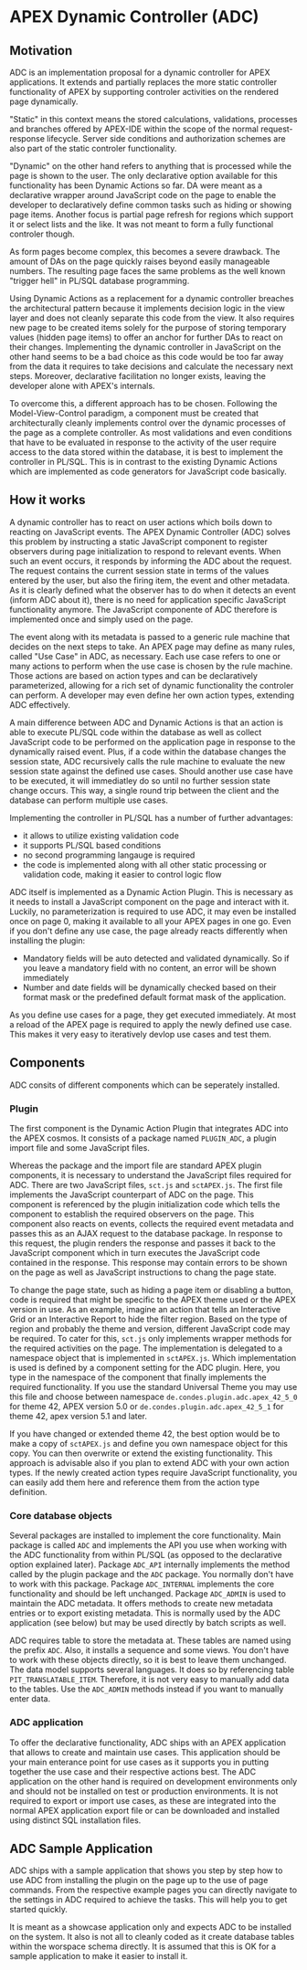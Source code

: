 # APEX Dynamic Controller (ADC)

## Motivation

ADC is an implementation proposal for a dynamic controller for APEX applications. It extends and partially replaces the more static controller functionality of APEX by supporting controler activities on the rendered page dynamically.

"Static" in this context means the stored calculations, validations, processes and branches offered by APEX-IDE within the scope of the normal request-response lifecycle. Server side conditions and authorization schemes are also part of the static controler functionality.

"Dynamic" on the other hand refers to anything that is processed while the page is shown to the user. The only declarative option available for this functionality has been Dynamic Actions so far. DA were meant as a declarative wrapper around JavaScript code on the page to enable the developer to declaratively define common tasks such as hiding or showing page items. Another focus is partial page refresh for regions which support it or select lists and the like. It was not meant to form a fully functional controler though.

As form pages become complex, this becomes a severe drawback. The amount of DAs on the page quickly raises beyond easily manageable numbers. The resulting page faces the same problems as the well known "trigger hell" in PL/SQL database programming.

Using Dynamic Actions as a replacement for a dynamic controller breaches the architectural pattern because it implements decision logic in the view layer and does not cleanly separate this code from the view. It also requires new page to be created items solely for the purpose of storing temporary values (hidden page items) to offer an anchor for further DAs to react on their changes. Implementing the dynamic controller in JavaScript on the other hand seems to be a bad choice as this code would be too far away from the data it requires to take decisions and calculate the necessary next steps. Moreover, declarative facilitation no longer exists, leaving the developer alone with APEX's internals.

To overcome this, a different approach has to be chosen. Following the Model-View-Control paradigm, a component must be created that architecturally cleanly implements control over the dynamic processes of the page as a complete controller. As most validations and even conditions that have to be evaluated in response to the activity of the user require access to the data stored within the database, it is best to implement the controller in PL/SQL. This is in contrast to the existing Dynamic Actions which are implemented as code generators for JavaScript code basically.

## How it works

A dynamic controller has to react on user actions which boils down to reacting on JavaScript events. The APEX Dynamic Controller (ADC) solves this problem by instructing a static JavaScript component to register observers during page initialization to respond to relevant events. When such an event occurs, it responds by informing the ADC about the request. The request contains the current session state in terms of the values entered by the user, but also the firing item, the event and other metadata. As it is clearly defined what the observer has to do when it detects an event (inform ADC about it), there is no need for application specific JavaScript functionality anymore. The JavaScript componente of ADC therefore is implemented once and simply used on the page.

The event along with its metadata is passed to a generic rule machine that decides on the next steps to take. An APEX page may define as many rules, called "Use Case" in ADC, as necessary. Each use case refers to one or many actions to perform when the use case is chosen by the rule machine. Those actions are based on action types and can be declaratively parameterized, allowing for a rich set of dynamic functionality the controler can perform. A developer may even define her own action types, extending ADC effectively.

A main difference between ADC and Dynamic Actions is that an action is able to execute PL/SQL code within the database as well as collect JavaScript code to be performed on the application page in response to the dynamically raised event. Plus, if a code within the database changes the session state, ADC recursively calls the rule machine to evaluate the new session state against the defined use cases. Should another use case have to be executed, it will immediatley do so until no further session state change occurs. This way, a single round trip between the client and the database can perform multiple use cases.

Implementing the controller in PL/SQL has a number of further advantages:
-  it allows to utilize existing validation code
-  it supports PL/SQL based conditions
-  no second programming langauge is required
-  the code is implemented along with all other static processing or validation code, making it easier to control logic flow

ADC itself is implemented as a Dynamic Action Plugin. This is necessary as it needs to install a JavaScript component on the page and interact with it. Luckily, no parameterization is required to use ADC, it may even be installed once on page 0, making it available to all your APEX pages in one go. Even if you don't define any use case, the page already reacts differently when installing the plugin:
- Mandatory fields will be auto detected and validated dynamically. So if you leave a mandatory field with no content, an error will be shown immediately
- Number and date fields will be dynamically checked based on their format mask or the predefined default format mask of the application.

As you define use cases for a page, they get executed immediately. At most a reload of the APEX page is required to apply the newly defined use case. This makes it very easy to iteratively devlop use cases and test them.

## Components

ADC consits of different components which can be seperately installed.

### Plugin

The first component is the Dynamic Action Plugin that integrates ADC into the APEX cosmos. It consists of a package named `PLUGIN_ADC`, a plugin import file and some JavaScript files.

Whereas the package and the import file are standard APEX plugin components, it is necessary to understand the JavaScript files required for ADC. There are two JavaScript files, `sct.js` and `sctAPEX.js`. The first file implements the JavaScript counterpart of ADC on the page. This component is referenced by the plugin initialization code which tells the component to establish the required observers on the page. This component also reacts on events, collects the required event metadata and passes this as an AJAX request to the database package. In response to this request, the plugin renders the response and passes it back to the JavaScript component which in turn executes the JavaScript code contained in the response. This response may contain errors to be shown on the page as well as JavaScript instructions to chang the page state.

To change the page state, such as hiding a page item or disabling a button, code is required that might be specific to the APEX theme used or the APEX version in use. As an example, imagine an action that tells an Interactive Grid or an Interactive Report to hide the filter region. Based on the type of region and probably the theme and version, different JavaScript code may be required. To cater for this, `sct.js` only implements wrapper methods for the required activities on the page. The implementation is delegated to a namespace object that is implemented in `sctAPEX.js`. Which implementation is used is defined by a component setting for the ADC plugin. Here, you type in the namespace of the component that finally implements the required functionality. If you use the standard Universal Theme you may use this file and choose between namespace `de.condes.plugin.adc.apex_42_5_0` for theme 42, APEX version 5.0 or `de.condes.plugin.adc.apex_42_5_1` for theme 42, apex version 5.1 and later.

If you have changed or extended theme 42, the best option would be to make a copy of `sctAPEX.js` and define you own namespace object for this copy. You can then overwrite or extend the existing functionality. This approach is advisable also if you plan to extend ADC with your own action types. If the newly created action types require JavaScript functionality, you can easily add them here and reference them from the action type definition.

### Core database objects

Several packages are installed to implement the core functionality. Main package is called `ADC` and implements the API you use when working with the ADC functionality from within PL/SQL (as opposed to the declarative option explained later). Package `ADC_API` internally implements the method called by the plugin package and the `ADC` package. You normally don't have to work with this package. Package `ADC_INTERNAL` implements the core functionality and should be left unchanged. Package `ADC_ADMIN` is used to maintain the ADC metadata. It offers methods to create new metadata entries or to export existing metadata. This is normally used by the ADC application (see below) but may be used directly by batch scripts as well.

ADC requires table to store the metadata at. These tables are named using the prefix `ADC`. Also, it installs a sequence and some views. You don't have to work with these objects directly, so it is best to leave them unchanged. The data model supports several languages. It does so by referencing table `PIT_TRANSLATABLE_ITEM`. Therefore, it is not very easy to manually add data to the tables. Use the `ADC_ADMIN` methods instead if you want to manually enter data.

### ADC application

To offer the declarative functionality, ADC ships with an APEX application that allows to create and maintain use cases. This application should be your main enterance point for use cases as it supports you in putting together the use case and their respective actions best. The ADC application on the other hand is required on development environments only and should not be installed on test or production environments. It is not required to export or import use cases, as these are integrated into the normal APEX application export file or can be downloaded and installed using distinct SQL installation files.

## ADC Sample Application

ADC ships with a sample application that shows you step by step how to use ADC from installing the plugin on the page up to the use of page commands. From the respective example pages you can directly navigate to the settings in ADC required to achieve the tasks. This will help you to get started quickly.

It is meant as a showcase application only and expects ADC to be installed on the system. It also is not all to cleanly coded as it create database tables within the worspace schema directly. It is assumed that this is OK for a sample application to make it easier to install it.
